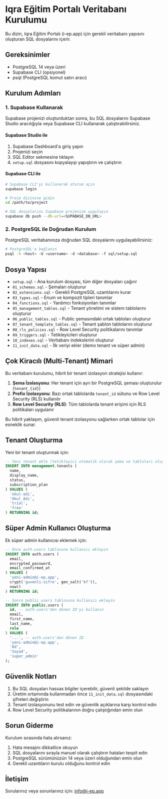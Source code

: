 # Iqra Eğitim Portalı Veritabanı Kurulumu

Bu dizin, Iqra Eğitim Portalı (i-ep.app) için gerekli veritabanı yapısını oluşturan SQL dosyalarını içerir.

## Gereksinimler

- PostgreSQL 14 veya üzeri
- Supabase CLI (opsiyonel)
- psql (PostgreSQL komut satırı aracı)

## Kurulum Adımları

### 1. Supabase Kullanarak

Supabase projenizi oluşturduktan sonra, bu SQL dosyalarını Supabase Studio aracılığıyla veya Supabase CLI kullanarak çalıştırabilirsiniz.

#### Supabase Studio ile

1. Supabase Dashboard'a giriş yapın
2. Projenizi seçin
3. SQL Editor sekmesine tıklayın
4. `setup.sql` dosyasını kopyalayıp yapıştırın ve çalıştırın

#### Supabase CLI ile

```bash
# Supabase CLI'yi kullanarak oturum açın
supabase login

# Proje dizinine gidin
cd /path/to/project

# SQL dosyalarını Supabase projenize uygulayın
supabase db push --db-url=<SUPABASE_DB_URL>
```

### 2. PostgreSQL ile Doğrudan Kurulum

PostgreSQL veritabanınıza doğrudan SQL dosyalarını uygulayabilirsiniz:

```bash
# PostgreSQL'e bağlanın
psql -h <host> -U <username> -d <database> -f sql/setup.sql
```

## Dosya Yapısı

- `setup.sql` - Ana kurulum dosyası, tüm diğer dosyaları çağırır
- `01_schemas.sql` - Şemaları oluşturur
- `02_extensions.sql` - Gerekli PostgreSQL uzantılarını kurar
- `03_types.sql` - Enum ve kompozit tipleri tanımlar
- `04_functions.sql` - Yardımcı fonksiyonları tanımlar
- `05_management_tables.sql` - Tenant yönetimi ve sistem tablolarını oluşturur
- `06_public_tables.sql` - Public şemasındaki ortak tabloları oluşturur
- `07_tenant_template_tables.sql` - Tenant şablon tablolarını oluşturur
- `08_rls_policies.sql` - Row Level Security politikalarını tanımlar
- `09_triggers.sql` - Tetikleyicileri oluşturur
- `10_indexes.sql` - Veritabanı indekslerini oluşturur
- `11_init_data.sql` - İlk veriyi ekler (demo tenant ve süper admin)

## Çok Kiracılı (Multi-Tenant) Mimari

Bu veritabanı kurulumu, hibrit bir tenant izolasyon stratejisi kullanır:

1. **Şema İzolasyonu**: Her tenant için ayrı bir PostgreSQL şeması oluşturulur (`tenant_{id}`)
2. **Prefix İzolasyonu**: Bazı ortak tablolarda `tenant_id` sütunu ve Row Level Security (RLS) kullanılır
3. **Row Level Security (RLS)**: Tüm tablolarda tenant erişimi için RLS politikaları uygulanır

Bu hibrit yaklaşım, güvenli tenant izolasyonu sağlarken ortak tablolar için esneklik sunar.

## Tenant Oluşturma

Yeni bir tenant oluşturmak için:

```sql
-- Yeni tenant ekle (tetikleyici otomatik olarak şema ve tabloları oluşturacak)
INSERT INTO management.tenants (
  name, 
  display_name, 
  status,
  subscription_plan
) VALUES (
  'okul-adi', 
  'Okul Adı', 
  'trial',
  'free'
) RETURNING id;
```

## Süper Admin Kullanıcı Oluşturma

Ek süper admin kullanıcısı eklemek için:

```sql
-- Önce auth.users tablosuna kullanıcı ekleyin
INSERT INTO auth.users (
  email,
  encrypted_password,
  email_confirmed_at
) VALUES (
  'yeni-admin@i-ep.app',
  crypt('guvenli-sifre', gen_salt('bf')),
  now()
) RETURNING id;

-- Sonra public.users tablosuna kullanıcı ekleyin
INSERT INTO public.users (
  id, -- auth.users'dan dönen ID'yi kullanın
  email,
  first_name,
  last_name,
  role
) VALUES (
  '...', -- auth.users'dan dönen ID
  'yeni-admin@i-ep.app',
  'Ad',
  'Soyad',
  'super_admin'
);
```

## Güvenlik Notları

1. Bu SQL dosyaları hassas bilgiler içerebilir, güvenli şekilde saklayın
2. Üretim ortamında kullanmadan önce `11_init_data.sql` dosyasındaki şifreleri değiştirin
3. Tenant izolasyonunu test edin ve güvenlik açıklarına karşı kontrol edin
4. Row Level Security politikalarının doğru çalıştığından emin olun

## Sorun Giderme

Kurulum sırasında hata alırsanız:

1. Hata mesajını dikkatlice okuyun
2. SQL dosyalarını sırayla manuel olarak çalıştırın hataları tespit edin
3. PostgreSQL sürümünüzün 14 veya üzeri olduğundan emin olun
4. Gerekli uzantıların kurulu olduğunu kontrol edin

## İletişim

Sorularınız veya sorunlarınız için: info@i-ep.app 